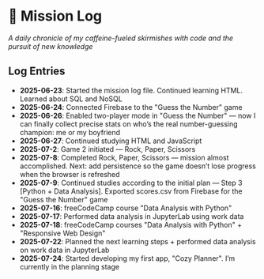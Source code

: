 # 🚀 Mission Log

_A daily chronicle of my caffeine-fueled skirmishes with code and the pursuit of new knowledge_

## Log Entries

- **2025-06-23**: Started the mission log file. Continued learning HTML. Learned about SQL and NoSQL
- **2025-06-24**: Connected Firebase to the "Guess the Number" game
- **2025-06-26**: Enabled two-player mode in "Guess the Number" — now I can finally collect precise stats on who’s the real number-guessing champion: me or my boyfriend
- **2025-06-27**: Continued studying HTML and JavaScript
- **2025-07-2**: Game 2 initiated — Rock, Paper, Scissors
- **2025-07-8**: Completed Rock, Paper, Scissors — mission almost accomplished. Next: add persistence so the game doesn’t lose progress when the browser is refreshed
- **2025-07-9**: Continued studies according to the initial plan — Step 3 [Python + Data Analysis]. Exported scores.csv from Firebase for the "Guess the Number" game
- **2025-07-16**: freeCodeCamp course "Data Analysis with Python"
- **2025-07-17**: Performed data analysis in JupyterLab using work data
- **2025-07-18**: freeCodeCamp courses "Data Analysis with Python" + "Responsive Web Design"
- **2025-07-22**: Planned the next learning steps + performed data analysis on work data in JupyterLab
- **2025-07-24**: Started developing my first app, "Cozy Planner". I’m currently in the planning stage